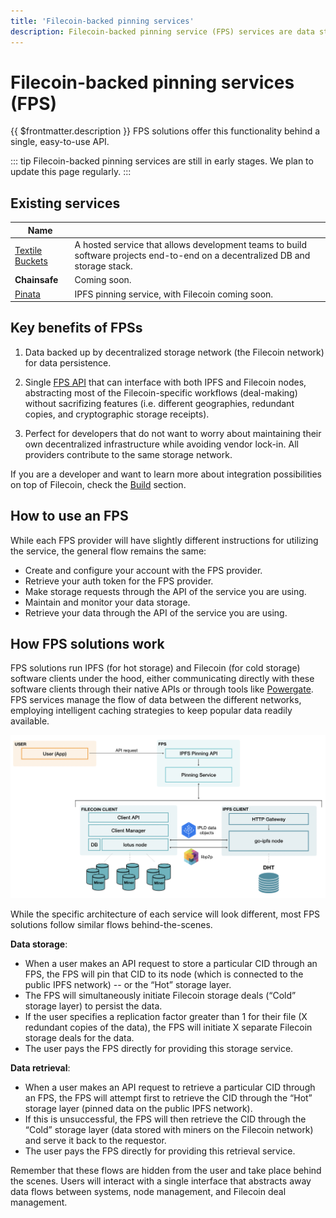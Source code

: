 ```yaml
---
title: 'Filecoin-backed pinning services'
description: Filecoin-backed pinning service (FPS) services are data storage and retrieval services that offer the performance and availability of IPFS alongside the data persistence features of Filecoin’s decentralized storage network (DSN).
---
```


# Filecoin-backed pinning services (FPS)

{{ $frontmatter.description }} FPS solutions offer this functionality behind a single, easy-to-use API.

::: tip
Filecoin-backed pinning services are still in early stages. We plan to update this page regularly.
:::

## Existing services

| Name                                                |                                                                                                                               |
| --------------------------------------------------- | ----------------------------------------------------------------------------------------------------------------------------- |
| [Textile Buckets](https://docs.textile.io/buckets/) | A hosted service that allows development teams to build software projects end-to-end on a decentralized DB and storage stack. |
| **Chainsafe**                                       | Coming soon.                                                                                                                  |
| [Pinata](https://pinata.cloud)                      | IPFS pinning service, with Filecoin coming soon.                                                                              |

## Key benefits of FPSs

1. Data backed up by decentralized storage network (the Filecoin network) for data persistence.

2. Single [FPS API](https://ipfs.github.io/pinning-services-api-spec/) that can interface with both IPFS and Filecoin nodes, abstracting most of the Filecoin-specific workflows (deal-making) without sacrifizing features (i.e. different geographies, redundant copies, and cryptographic storage receipts).

3. Perfect for developers that do not want to worry about maintaining their own decentralized infrastructure while avoiding vendor lock-in. All providers contribute to the same storage network.

If you are a developer and want to learn more about integration possibilities on top of Filecoin, check the [Build](../build/) section.

## How to use an FPS

While each FPS provider will have slightly different instructions for utilizing the service, the general flow remains the same:

- Create and configure your account with the FPS provider.
- Retrieve your auth token for the FPS provider.
- Make storage requests through the API of the service you are using.
- Maintain and monitor your data storage.
- Retrieve your data through the API of the service you are using.

## How FPS solutions work

FPS solutions run IPFS (for hot storage) and Filecoin (for cold storage) software clients under the hood, either communicating directly with these software clients through their native APIs or through tools like [Powergate](../build/powergate). FPS services manage the flow of data between the different networks, employing intelligent caching strategies to keep popular data readily available.

![Diagram showing a simplified architecture for a Filecoin IPFS Pinning Service (FPS). User makes API request to the FPS. The FPS stores and retrieves data from embedded go-ipfs and lotus nodes, which communicate with each other via libp2p and IPLD data formats.](./images/filecoin-pinning-services/fps-data-flows.png)

While the specific architecture of each service will look different, most FPS solutions follow similar flows behind-the-scenes.

**Data storage**:

- When a user makes an API request to store a particular CID through an FPS, the FPS will pin that CID to its node (which is connected to the public IPFS network) -- or the “Hot” storage layer.
- The FPS will simultaneously initiate Filecoin storage deals (“Cold” storage layer) to persist the data.
- If the user specifies a replication factor greater than 1 for their file (X redundant copies of the data), the FPS will initiate X separate Filecoin storage deals for the data.
- The user pays the FPS directly for providing this storage service.

**Data retrieval**:

- When a user makes an API request to retrieve a particular CID through an FPS, the FPS will attempt first to retrieve the CID through the “Hot” storage layer (pinned data on the public IPFS network).
- If this is unsuccessful, the FPS will then retrieve the CID through the “Cold” storage layer (data stored with miners on the Filecoin network) and serve it back to the requestor.
- The user pays the FPS directly for providing this retrieval service.

Remember that these flows are hidden from the user and take place behind the scenes. Users will interact with a single interface that abstracts away data flows between systems, node management, and Filecoin deal management.

